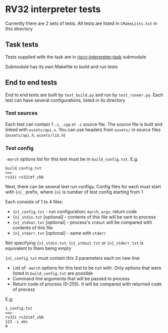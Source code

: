# RV32 interpreter tests

Currently there are 2 sets of tests. All tests are listed in `CMakeLists.txt` in this directory

## Task tests

Tests supplied with the task are in [riscv-interpreter-task](https://gitlab.com/iDang3r/riscv-interpreter-task) submodule

Submodule has its own Makefile to build and run tests

## End to end tests

End to end tests are built by `test_build.py` and run by `test_runner.py`. Each test can have several configurations, listed in its directory

### Test sources

Each test can contain 1 `.c`, `.cpp` or `.s` source file. The source file is built and linked with `assets/api.s`. You can use headers from `assets/` in source files (`assets/api.h`, `assets/lib.h`)

### Test config

`-march` options list for this test must be in `build_config.txt`. E.g:

```
build_config.txt
===
rv32i rv32imf_zbb
```

Next, there can be several test run configs. Config files for each must start with `{n}_` prefix, where `{n}` is number of test config starting from 1

Each consists of 1 to 4 files:

- `{n}_config.txt` - run configuration: `march`, `argv`, return code
- `{n}_stdin.txt` [optional] - contents of this file will be sent to process
- `{n}_stdout.txt` [optional] - process's `stdout` will be compared with contents of this file
- `{n}_stderr.txt` [optional] - same with `stderr`

Not specifying `{n}_stdin.txt`, `{n}_stdout.txt` or `{n}_stderr.txt` is equivalent to them being empty

`{n}_config.txt` must contain this 3 parameters each on new line:
- List of `-march` options for this test to be run with. Only options that were listed in `build_config.txt` are possible
- Command line arguments that will be passed to process
- Return code of process (0-255). It will be compared with returned code of process

E.g:

```
1_config.txt
===
rv32i rv32imf_zbb
123 -i abc
0
```

